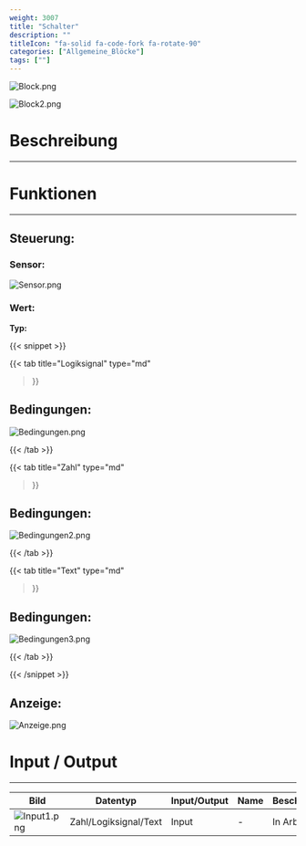 ```yaml
---
weight: 3007
title: "Schalter"
description: ""
titleIcon: "fa-solid fa-code-fork fa-rotate-90"
categories: ["Allgemeine_Blöcke"]
tags: [""]
---
```


<i class="fa-solid fa-diagram-project"></i>
<i class="fa-solid fa-code-fork"></i>
<i class="fa-solid fa-arrows-split-up-and-left"></i>

![Block.png](/images/nxt-images/Kapitel%201%20Allgemeine%20Bl%C3%B6cke/1.7%20Schalter/Block.png)

![Block2.png](/images/nxt-images/Kapitel%201%20Allgemeine%20Bl%C3%B6cke/1.7%20Schalter/Block2.png)


# Beschreibung
---

# Funktionen
---

## Steuerung:

### Sensor:

![Sensor.png](/images/nxt-images/Kapitel%201%20Allgemeine%20Bl%C3%B6cke/1.7%20Schalter/Sensor.png)

### Wert:

**Typ:**

{{< snippet >}}

{{< tab
    title="Logiksignal"
    type="md"
>}}

## Bedingungen:

![Bedingungen.png](/images/nxt-images/Kapitel%201%20Allgemeine%20Bl%C3%B6cke/1.7%20Schalter/Bedingungen.png)

{{< /tab >}}

{{< tab
    title="Zahl"
    type="md"
>}}

## Bedingungen:

![Bedingungen2.png](/images/nxt-images/Kapitel%201%20Allgemeine%20Bl%C3%B6cke/1.7%20Schalter/Bedingungen2.png)

{{< /tab >}}


{{< tab
    title="Text"
    type="md"
>}}

## Bedingungen:

![Bedingungen3.png](/images/nxt-images/Kapitel%201%20Allgemeine%20Bl%C3%B6cke/1.7%20Schalter/Bedingungen3.png)

{{< /tab >}}

{{< /snippet >}}

## Anzeige:

![Anzeige.png](/images/nxt-images/Kapitel%201%20Allgemeine%20Bl%C3%B6cke/1.7%20Schalter/Anzeige.png)

# Input / Output
---

| Bild                                                                                              | Datentyp    | Input/Output | Name     |Beschreibung|
| --------------------------------------------------------------------------------------------------| ------------| ------------ |----------|------------|
| ![Input1.png](/images/nxt-images/Ksapitel%201%20Allgemeine%20Bl%C3%B6cke/1.4%20Anzeige/Input1.png) | Zahl/Logiksignal/Text      | Input  | -     | In Arbeit 


